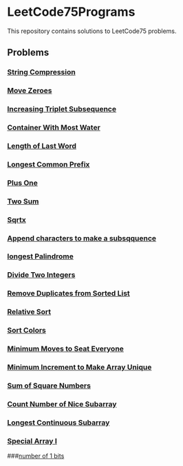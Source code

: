 # LeetCode75Programs

This repository contains solutions to LeetCode75 problems.

## Problems

### [String Compression](https://leetcode.com/problems/string-compression/submissions/986061038/)

### [Move Zeroes](https://leetcode.com/problems/move-zeroes/submissions/986800297/)

### [Increasing Triplet Subsequence](https://leetcode.com/problems/increasing-triplet-subsequence/submissions/985244633/)

### [Container With Most Water](https://leetcode.com/problems/container-with-most-water/submissions/1169281949/)

### [Length of Last Word](https://leetcode.com/problems/length-of-last-word/submissions/1169281949/)

### [Longest Common Prefix](https://leetcode.com/problems/longest-common-prefix/submissions/1195114911/)

### [Plus One](https://leetcode.com/problems/plus-one/submissions/1274391798/)

### [Two Sum](https://leetcode.com/problems/two-sum/submissions/1113334061/)

### [Sqrtx](https://leetcode.com/problems/sqrtx/submissions/1275509034/)

### [Append characters to make a subsqquence](https://leetcode.com/problems/append-characters-to-string-to-make-subsequence/submissions/1276616115/)

### [longest Palindrome](https://leetcode.com/problems/longest-palindrome/submissions/1277035720)

### [Divide Two Integers](https://leetcode.com/problems/divide-two-integers/submissions/1280806894/)

### [Remove Duplicates from Sorted List](https://leetcode.com/problems/remove-duplicates-from-sorted-list/submissions/1283700180/)

### [Relative Sort](https://leetcode.com/problems/relative-sort-array/submissions/1285056291/)

### [Sort Colors](https://leetcode.com/problems/sort-colors/submissions/1285913878)

### [Minimum Moves to Seat Everyone](https://leetcode.com/problems/minimum-number-of-moves-to-seat-everyone/submissions/1286607974/?envType=daily-question&envId=2024-06-13)

### [Minimum Increment to Make Array Unique](https://leetcode.com/problems/minimum-increment-to-make-array-unique/submissions/1288316416/)

### [Sum of Square Numbers](https://leetcode.com/problems/sum-of-square-numbers/submissions/1290732979/)

### [Count Number of Nice Subarray](https://leetcode.com/problems/count-number-of-nice-subarrays/submissions/1296389681/)

### [Longest Continuous Subarray](https://leetcode.com/problems/longest-continuous-subarray-with-absolute-diff-less-than-or-equal-to-limit/submissions/1297306139/)

### [Special Array I](https://leetcode.com/problems/special-array-i/submissions/1306526873/)

###[number of 1 bits](https://leetcode.com/problems/number-of-1-bits/submissions/1311822532/)
